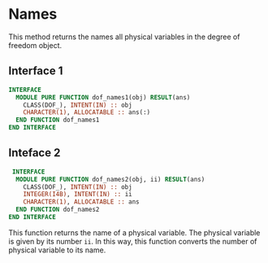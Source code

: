 # Names

This method returns the names all physical variables in the degree of freedom object.

## Interface 1

```fortran
INTERFACE
  MODULE PURE FUNCTION dof_names1(obj) RESULT(ans)
    CLASS(DOF_), INTENT(IN) :: obj
    CHARACTER(1), ALLOCATABLE :: ans(:)
  END FUNCTION dof_names1
END INTERFACE
```

## Inteface 2

```fortran
 INTERFACE
  MODULE PURE FUNCTION dof_names2(obj, ii) RESULT(ans)
    CLASS(DOF_), INTENT(IN) :: obj
    INTEGER(I4B), INTENT(IN) :: ii
    CHARACTER(1), ALLOCATABLE :: ans
  END FUNCTION dof_names2
END INTERFACE
```

This function returns the name of a physical variable.
The physical variable is given by its number `ii`.
In this way, this function converts the number of physical variable to its name.
